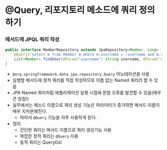 # @Query, 리포지토리 메소드에 쿼리 정의하기

### 메서드에 JPQL 쿼리 작성

```java
public interface MemberRepository extends JpaRepository<Member, Long> {
    @Query("select m from Member m where m.username = :username and m.age = :age")
    List<Member> findUser(@Param("username") String username, @Param("age") int age);
}
```
- `@org.springframework.data.jpa.repository.Query` 어노테이션을 사용
- 실행할 메서드에 정적 쿼리를 직접 작성하므로 이름 없는 Named 쿼리라 할 수 있음
- JPA Named 쿼리처럼 애플리케이션 실행 시점에 문법 오류를 발견할 수 있음(매우 큰 장점!)
- 실무에서는 메소드 이름으로 쿼리 생성 기능은 파라미터가 증가하면 메서드 이름이 매우 지저분해진다.
  - 따라서 `@Query` 기능을 자주 사용하게 된다. 
- 정리
  - 간단한 쿼리는 메서드 이름으로 쿼리 생성기능 사용 
  - 복잡한 정적 쿼리는 `@Query` 사용 
  - 동적 쿼리는 QueryDsl

